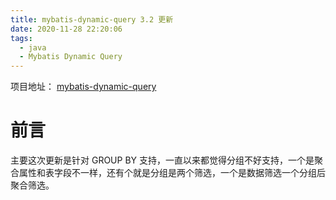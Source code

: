 ```yaml
---
title: mybatis-dynamic-query 3.2 更新
date: 2020-11-28 22:20:06
tags:
  - java
  - Mybatis Dynamic Query
---
```


项目地址： [mybatis-dynamic-query](https://github.com/wz2cool/mybatis-dynamic-query)

# 前言

主要这次更新是针对 GROUP BY 支持，一直以来都觉得分组不好支持，一个是聚合属性和表字段不一样，还有个就是分组是两个筛选，一个是数据筛选一个分组后聚合筛选。

# 
